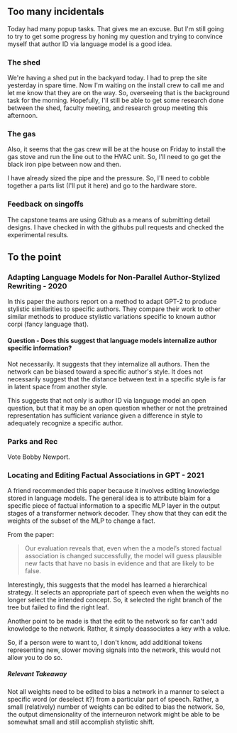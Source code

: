 ## Too many incidentals

Today had many popup tasks. That gives me an excuse. But I'm still going to try to get some progress by honing my question and trying to convince myself that author ID via language model is a good idea.

### The shed

We're having a shed put in the backyard today. I had to prep the site yesterday in spare time. Now I'm waiting on the install crew to call me and let me know that they are on the way. So, overseeing that is the background task for the morning. Hopefully, I'll still be able to get some research done between the shed, faculty meeting, and research group meeting this afternoon. 

### The gas

Also, it seems that the gas crew will be at the house on Friday to install the gas stove and run the line out to the HVAC unit. So, I'll need to go get the black iron pipe between now and then. 

I have already sized the pipe and the pressure. So, I'll need to cobble together a parts list (I'll put it here) and go to the hardware store.

### Feedback on singoffs

The capstone teams are using Github as a means of submitting detail designs. I have checked in with the githubs pull requests and checked the experimental results.

## To the point

### Adapting Language Models for Non-Parallel Author-Stylized Rewriting - 2020

In this paper the authors report on a method to adapt GPT-2 to produce stylistic similarities to specific authors. They compare their work to other similar methods to produce stylistic variations specific to known author corpi (fancy language that). 

#### Question - Does this suggest that language models internalize author specific information?

Not necessarily. It suggests that they internalize all authors. Then the network can be biased toward a specific author's style. It does not necessarily suggest that the distance between text in a specific style is far in latent space from another style. 

This suggests that not only is author ID via language model an open question, but that it may be an open question whether or not the pretrained representation has sufficient variance given a difference in style to adequately recognize a specific author.

### Parks and Rec

Vote Bobby Newport.

### Locating and Editing Factual Associations in GPT - 2021

A friend recommended this paper because it involves editing knowledge stored in language models. The general idea is to attribute blaim for a specific piece of factual information to a specific MLP layer in the output stages of a transformer network decoder. They show that they can edit the weights of the subset of the MLP to change a fact.

From the paper:
> Our evaluation reveals that, even when the a model’s stored factual association is changed successfully, the model will guess plausible new facts that have no basis in evidence and that are likely to be false.

Interestingly, this suggests that the model has learned a hierarchical strategy. It selects an appropriate part of speech even when the weights no longer select the intended concept. So, it selected the right branch of the tree but failed to find the right leaf. 

Another point to be made is that the edit to the network so far can't add knowledge to the network. Rather, it simply deassociates a key with a value.

So, if a person were to want to, I don't know, add additional tokens representing new, slower moving signals into the network, this would not allow you to do so. 

##### Relevant Takeaway 

Not all weights need to be edited to bias a network in a manner to select a specific word (or deselect it?) from a particular part of speech. Rather, a small (relatively) number of weights can be edited to bias the network. So, the output dimensionality of the interneuron network might be able to be somewhat small and still accomplish stylistic shift. 





